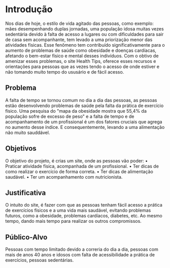 # Introdução

Nos dias de hoje, o estilo de vida agitado das pessoas, como exemplo: mães desempenhando duplas jornadas, uma população idosa muitas vezes sedentária devido à falta de acesso a lugares ou com dificuldades para sair de casa sem acompanhante, tem levado a uma priorização menor das atividades físicas. Esse fenômeno tem contribuído significativamente para o aumento de problemas de saúde como obesidade e doenças cardíacas, afetando o bem-estar físico e mental desses indivíduos. 
Com o obtivo de amenizar esses problemas, o site Health Tips, oferece esses recursos e orientações para pessoas que as vezes tendo o acesso de onde estiver e não tomando muito tempo do ususário e de fácil acesso.

## Problema

A falta de tempo se tornou comum no dia a dia das pessoas, as pessoas estão desenvolvendo problemas de saúde pela falta da prática de exercício físico. Uma pesquisa do "mapa da obesidade mostra que 55,4% da população sofre de excesso de peso" e a falta de tempo e de acompanhamento de um profissional é um dos fatores cruciais que agrega no aumento desse índice. E consequentemente, levando a uma alimentação não muito sauddável.

## Objetivos

O objetivo do projeto, é crias um site, onde as pessoas vão poder:
•	Praticar atividade física, acompanhada de um profissional.
•	Ter dicas de como realizar o exercício de forma correta.
•	Ter dicas de alimentação saudável.
•	Ter um acompanhamento com nutricionista.

## Justificativa

O intuito do site, é fazer com que as pessoas tenham fácil acesso a prática de exercícios físicos e a uma vida mais saudável, evitando problemas futuros, como a obesidade, problemas cardíacos, diabetes, etc. Ao mesmo tempo, dando mais tempo para realizar os outros compromissos.

## Público-Alvo

Pessoas com tempo limitado devido a correria do dia a dia, pessoas com mais de anos 40 anos e idosos com falta de acessibilidade a prática de exercícios, pessoas sedentárias.  
